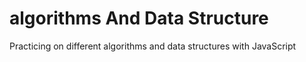 # algorithms And Data Structure
Practicing on different algorithms and data structures with JavaScript
